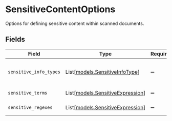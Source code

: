 # SensitiveContentOptions

Options for defining sensitive content within scanned documents.


## Fields

| Field                                                                                                                                           | Type                                                                                                                                            | Required                                                                                                                                        | Description                                                                                                                                     |
| ----------------------------------------------------------------------------------------------------------------------------------------------- | ----------------------------------------------------------------------------------------------------------------------------------------------- | ----------------------------------------------------------------------------------------------------------------------------------------------- | ----------------------------------------------------------------------------------------------------------------------------------------------- |
| `sensitive_info_types`                                                                                                                          | List[[models.SensitiveInfoType](../models/sensitiveinfotype.md)]                                                                                | :heavy_minus_sign:                                                                                                                              | Predefined categories of terms to consider as sensitive content. See https://cloud.google.com/dlp/docs/infotypes-reference for available types. |
| `sensitive_terms`                                                                                                                               | List[[models.SensitiveExpression](../models/sensitiveexpression.md)]                                                                            | :heavy_minus_sign:                                                                                                                              | list of words and phrases to consider as sensitive content                                                                                      |
| `sensitive_regexes`                                                                                                                             | List[[models.SensitiveExpression](../models/sensitiveexpression.md)]                                                                            | :heavy_minus_sign:                                                                                                                              | list of regular expressions to consider as sensitive content                                                                                    |